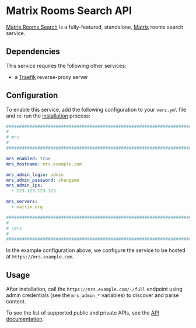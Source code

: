 # Matrix Rooms Search API

[Matrix Rooms Search](https://gitlab.com/etke.cc/mrs) is a fully-featured, standalone, [Matrix](https://matrix.org/) rooms search service.

## Dependencies

This service requires the following other services:

- a [Traefik](traefik.md) reverse-proxy server


## Configuration

To enable this service, add the following configuration to your `vars.yml` file and re-run the [installation](../installing.md) process:

```yaml
########################################################################
#                                                                      #
# mrs                                                                  #
#                                                                      #
########################################################################

mrs_enabled: true
mrs_hostname: mrs.example.com

mrs_admin_login: admin
mrs_admin_password: changeme
mrs_admin_ips:
  - 123.123.123.123

mrs_servers:
  - matrix.org

########################################################################
#                                                                      #
# /mrs                                                                 #
#                                                                      #
########################################################################
```

In the example configuration above, we configure the service to be hosted at `https://mrs.example.com`.


## Usage

After installation, call the `https://mrs.example.com/-/full` endpoint using admin credentials (see the `mrs_admin_*` variables) to discover and parse content.

To see the list of supported public and private APIs, see the [API documentation](https://gitlab.com/etke.cc/mrs/api/-/blob/main/openapi.yml).
